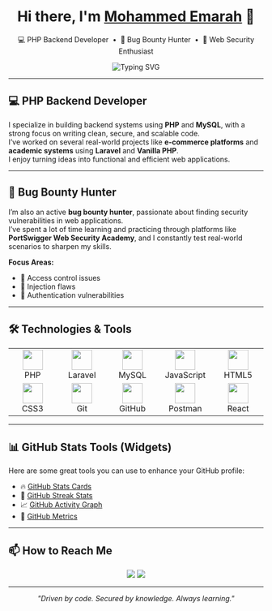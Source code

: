 <!-- 👋 INTRO -->
<h1 align="center">Hi there, I'm <a href="https://www.linkedin.com/in/mohammed-emarah11/" target="_blank">Mohammed Emarah</a> 👋</h1>

<p align="center">
💻 PHP Backend Developer &nbsp;•&nbsp; 🐞 Bug Bounty Hunter &nbsp;•&nbsp; 🔐 Web Security Enthusiast  
</p>

<p align="center">
  <img src="https://readme-typing-svg.herokuapp.com?font=Fira+Code&size=22&pause=1000&color=58A6FF&center=true&vCenter=true&width=435&lines=Welcome+to+my+GitHub!;PHP+Backend+Developer;Bug+Bounty+Hunter;Web+Security+Enthusiast" alt="Typing SVG" />
</p>

---

## 💻 PHP Backend Developer

I specialize in building backend systems using **PHP** and **MySQL**, with a strong focus on writing clean, secure, and scalable code.  
I’ve worked on several real-world projects like **e-commerce platforms** and **academic systems** using **Laravel** and **Vanilla PHP**.  
I enjoy turning ideas into functional and efficient web applications.

---

## 🐞 Bug Bounty Hunter

I’m also an active **bug bounty hunter**, passionate about finding security vulnerabilities in web applications.  
I’ve spent a lot of time learning and practicing through platforms like **PortSwigger Web Security Academy**, and I constantly test real-world scenarios to sharpen my skills.

**Focus Areas:**
- 🔐 Access control issues  
- 💉 Injection flaws  
- 🔑 Authentication vulnerabilities

---

## 🛠️ Technologies & Tools

<table align="center">
  <tr>
    <td align="center" width="100">
      <img src="https://cdn.jsdelivr.net/gh/devicons/devicon/icons/php/php-original.svg" width="40" /><br>PHP
    </td>
    <td align="center" width="100">
      <img src="https://raw.githubusercontent.com/dev-x-zero/assets/main/images/laravel.svg" width="40" /><br>Laravel
    </td>
    <td align="center" width="100">
      <img src="https://cdn.jsdelivr.net/gh/devicons/devicon/icons/mysql/mysql-original.svg" width="40" /><br>MySQL
    </td>
    <td align="center" width="100">
      <img src="https://cdn.jsdelivr.net/gh/devicons/devicon/icons/javascript/javascript-original.svg" width="40" /><br>JavaScript
    </td>
    <td align="center" width="100">
      <img src="https://cdn.jsdelivr.net/gh/devicons/devicon/icons/html5/html5-original.svg" width="40" /><br>HTML5
    </td>
  </tr>
  <tr>
    <td align="center" width="100">
      <img src="https://cdn.jsdelivr.net/gh/devicons/devicon/icons/css3/css3-original.svg" width="40" /><br>CSS3
    </td>
    <td align="center" width="100">
      <img src="https://cdn.jsdelivr.net/gh/devicons/devicon/icons/git/git-original.svg" width="40" /><br>Git
    </td>
    <td align="center" width="100">
      <img src="https://cdn.jsdelivr.net/gh/devicons/devicon/icons/github/github-original.svg" width="40" /><br>GitHub
    </td>
    <td align="center" width="100">
      <img src="https://cdn.jsdelivr.net/gh/devicons/devicon/icons/postman/postman-original.svg" width="40" /><br>Postman
    </td>
    <td align="center" width="100">
      <img src="https://cdn.jsdelivr.net/gh/devicons/devicon/icons/react/react-original.svg" width="40" /><br>React
    </td>
  </tr>
</table>

---

## 📊 GitHub Stats Tools (Widgets)

Here are some great tools you can use to enhance your GitHub profile:

- 🔥 [GitHub Stats Cards](https://github.com/anuraghazra/github-readme-stats)  
- 🌟 [GitHub Streak Stats](https://github.com/denvercoder1/github-readme-streak-stats)  
- 📈 [GitHub Activity Graph](https://github.com/Ashutosh00710/github-readme-activity-graph)  
- 💬 [GitHub Metrics](https://github.com/lowlighter/metrics)

---

## 📫 How to Reach Me

<p align="center">
  <a href="mailto:memarah37@gmail.com"><img src="https://img.shields.io/badge/Email-D14836?style=for-the-badge&logo=gmail&logoColor=white"/></a>
  <a href="https://www.linkedin.com/in/mohammed-emarah11/"><img src="https://img.shields.io/badge/LinkedIn-0077B5?style=for-the-badge&logo=linkedin&logoColor=white"/></a>
</p>

---

<p align="center">
  <i>"Driven by code. Secured by knowledge. Always learning."</i>
</p>

